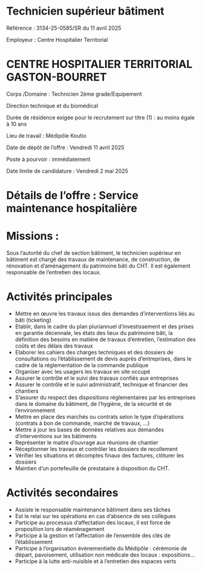 # Technicien supérieur bâtiment

Référence : 3134-25-0585/SR du 11 avril 2025

Employeur : Centre Hospitalier Territorial

# CENTRE HOSPITALIER TERRITORIAL GASTON-BOURRET

Corps /Domaine : Technicien 2ème grade/Equipement

Direction technique et du biomédical

Durée de résidence exigée pour le recrutement sur titre (1) : au moins égale à 10 ans

Lieu de travail : Médipôle Koutio

Date de dépôt de l’offre : Vendredi 11 avril 2025

Poste à pourvoir : immédiatement

Date limite de candidature : Vendredi 2 mai 2025

# Détails de l’offre : Service maintenance hospitalière

# Missions :

Sous l’autorité du chef de section bâtiment, le technicien supérieur en bâtiment est chargé des travaux de maintenance, de construction, de rénovation et d’aménagement du patrimoine bâti du CHT. Il est également responsable de l’entretien des locaux.

# Activités principales

- Mettre en œuvre les travaux issus des demandes d’interventions liés au bâti (ticketing)
- Etablir, dans le cadre du plan pluriannuel d’investissement et des prises en garantie décennale, les états des lieux du patrimoine bâti, la définition des besoins en matière de travaux d’entretien, l’estimation des coûts et des délais des travaux
- Elaborer les cahiers des charges techniques et des dossiers de consultations ou l’établissement de devis auprès d’entreprises, dans le cadre de la réglementation de la commande publique
- Organiser avec les usagers les travaux en site occupé
- Assurer le contrôle et le suivi des travaux confiés aux entreprises
- Assurer le contrôle et le suivi administratif, technique et financier des chantiers
- S’assurer du respect des dispositions réglementaires par les entreprises dans le domaine du bâtiment, de l’hygiène, de la sécurité et de l’environnement
- Mettre en place des marchés ou contrats selon le type d’opérations (contrats à bon de commande, marché de travaux, …)
- Mettre à jour les bases de données relatives aux demandes d’interventions sur les bâtiments
- Représenter le maitre d’ouvrage aux réunions de chantier
- Réceptionner les travaux et contrôler les dossiers de recollement
- Vérifier les situations et décomptes finaux des factures, clôturer les dossiers
- Maintien d’un portefeuille de prestataire à disposition du CHT.

# Activités secondaires

- Assiste le responsable maintenance bâtiment dans ses tâches
- Est le relai sur les opérations en cas d’absence de ses collègues
- Participe au processus d’affectation des locaux, il est force de proposition lors de réaménagement
- Participe à la gestion et l’affectation de l’ensemble des clés de l’établissement
- Participe à l’organisation évènementielle du Médipôle : cérémonie de départ, pavoisement, utilisation non médicale des locaux : expositions…
- Participe à la lutte anti-nuisible et à l’entretien des espaces verts
